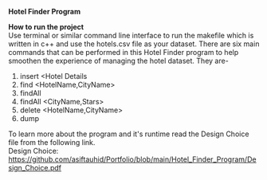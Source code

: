 **Hotel Finder Program**  
  
**How to run the project**  
Use terminal or similar command line interface to run the makefile which is written in c++ and use the hotels.csv file as your dataset. There are six main commands that can be performed in this Hotel Finder program to help smoothen the experience of managing the hotel dataset. They are-  
   
1) insert <Hotel Details 
2) find <HotelName,CityName>   
3) findAll <CityName>  
4) findAll <CityName,Stars>  
5) delete <HotelName,CityName>  
6) dump <file>  
  
To learn more about the program and it's runtime read the Design Choice file from the following link.  
Design Choice: https://github.com/asiftauhid/Portfolio/blob/main/Hotel_Finder_Program/Design_Choice.pdf
